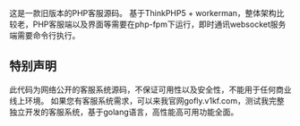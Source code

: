 这是一款旧版本的PHP客服源码。
基于ThinkPHP5 + workerman，整体架构比较老，PHP客服端以及界面等需要在php-fpm下运行，即时通讯websocket服务端需要命令行执行。
## 特别声明
此代码为网络公开的客服系统源码，不保证可用性以及安全性，不能用于任何商业线上环境。
如果您有客服系统需求，可以来我官网gofly.v1kf.com，测试我完整独立开发的客服系统，基于golang语言，高性能高可用功能全面。
